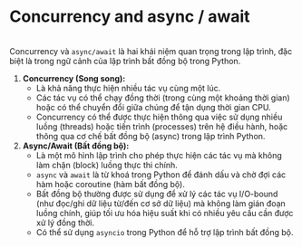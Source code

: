 # Concurrency and async / await

\
Concurrency và `async/await` là hai khái niệm quan trọng trong lập trình, đặc biệt là trong ngữ cảnh của lập trình bất đồng bộ trong Python.

1. **Concurrency (Song song):**
   * Là khả năng thực hiện nhiều tác vụ cùng một lúc.
   * Các tác vụ có thể chạy đồng thời (trong cùng một khoảng thời gian) hoặc có thể chuyển đổi giữa chúng để tận dụng thời gian CPU.
   * Concurrency có thể được thực hiện thông qua việc sử dụng nhiều luồng (threads) hoặc tiến trình (processes) trên hệ điều hành, hoặc thông qua cơ chế bất đồng bộ (async) trong lập trình Python.
2. **Async/Await (Bất đồng bộ):**
   * Là một mô hình lập trình cho phép thực hiện các tác vụ mà không làm chặn (block) luồng thực thi chính.
   * `async` và `await` là từ khoá trong Python để đánh dấu và chờ đợi các hàm hoặc coroutine (hàm bất đồng bộ).
   * Bất đồng bộ thường được sử dụng để xử lý các tác vụ I/O-bound (như đọc/ghi dữ liệu từ/đến cơ sở dữ liệu) mà không làm gián đoạn luồng chính, giúp tối ưu hóa hiệu suất khi có nhiều yêu cầu cần được xử lý đồng thời.
   * Có thể sử dụng `asyncio` trong Python để hỗ trợ lập trình bất đồng bộ.
